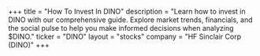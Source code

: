 +++
title = "How To Invest In DINO"
description = "Learn how to invest in DINO with our comprehensive guide. Explore market trends, financials, and the social pulse to help you make informed decisions when analyzing $DINO."
ticker = "DINO"
layout = "stocks"
company = "HF Sinclair Corp (DINO)"
+++

